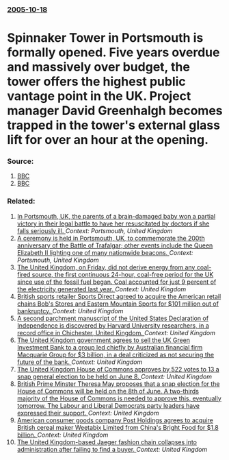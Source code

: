 ### [2005-10-18](/news/2005/10/18/index.md)

#  Spinnaker Tower in Portsmouth is formally opened. Five years overdue and massively over budget, the tower offers the highest public vantage point in the UK. Project manager David Greenhalgh becomes trapped in the tower's external glass lift for over an hour at the opening. 




### Source:

1. [BBC](http://news.bbc.co.uk/1/hi/england/hampshire/4351452.stm)
2. [BBC](http://news.bbc.co.uk/1/hi/england/hampshire/4326932.stm)

### Related:

1. [ In Portsmouth, UK, the parents of a brain-damaged baby   won a partial victory in their legal battle to have her resuscitated by doctors if she falls seriously ill. ](/news/2005/10/21/in-portsmouth-uk-the-parents-of-a-brain-damaged-baby-won-a-partial-victory-in-their-legal-battle-to-have-her-resuscitated-by-doctors-if.md) _Context: Portsmouth, United Kingdom_
2. [ A ceremony is held in Portsmouth, UK, to commemorate the 200th anniversary of the Battle of Trafalgar; other events include the Queen Elizabeth II lighting one of many nationwide beacons. ](/news/2005/10/21/a-ceremony-is-held-in-portsmouth-uk-to-commemorate-the-200th-anniversary-of-the-battle-of-trafalgar-other-events-include-the-queen-eliza.md) _Context: Portsmouth, United Kingdom_
3. [The United Kingdom, on Friday, did not derive energy from any coal-fired source, the first continuous 24-hour, coal-free period for the UK since use of the fossil fuel began. Coal accounted for just 9 percent of the electricity generated last year. ](/news/2017/04/22/the-united-kingdom-on-friday-did-not-derive-energy-from-any-coal-fired-source-the-first-continuous-24-hour-coal-free-period-for-the-uk-s.md) _Context: United Kingdom_
4. [British sports retailer Sports Direct agreed to acquire the American retail chains Bob's Stores and Eastern Mountain Sports for $101 million out of bankruptcy. ](/news/2017/04/21/british-sports-retailer-sports-direct-agreed-to-acquire-the-american-retail-chains-bob-s-stores-and-eastern-mountain-sports-for-101-million.md) _Context: United Kingdom_
5. [A second parchment manuscript of the United States Declaration of Independence is discovered by Harvard University researchers, in a record office in Chichester, United Kingdom. ](/news/2017/04/21/a-second-parchment-manuscript-of-the-united-states-declaration-of-independence-is-discovered-by-harvard-university-researchers-in-a-record.md) _Context: United Kingdom_
6. [The United Kingdom government agrees to sell the UK Green Investment Bank to a group led chiefly by Australian financial firm Macquarie Group for $3 billion, in a deal criticized as not securing the future of the bank. ](/news/2017/04/20/the-united-kingdom-government-agrees-to-sell-the-uk-green-investment-bank-to-a-group-led-chiefly-by-australian-financial-firm-macquarie-grou.md) _Context: United Kingdom_
7. [The United Kingdom House of Commons approves by 522 votes to 13 a snap general election to be held on June 8. ](/news/2017/04/19/the-united-kingdom-house-of-commons-approves-by-522-votes-to-13-a-snap-general-election-to-be-held-on-june-8.md) _Context: United Kingdom_
8. [British Prime Minster Theresa May proposes that a snap election for the House of Commons will be held on the 8th of June. A two-thirds majority of the House of Commons is needed to approve this, eventually tomorrow. The Labour and Liberal Democrats party leaders have expressed their support. ](/news/2017/04/18/british-prime-minster-theresa-may-proposes-that-a-snap-election-for-the-house-of-commons-will-be-held-on-the-8th-of-june-a-two-thirds-major.md) _Context: United Kingdom_
9. [American consumer goods company Post Holdings agrees to acquire British cereal maker Weetabix Limited from China's Bright Food for $1.8 billion. ](/news/2017/04/18/american-consumer-goods-company-post-holdings-agrees-to-acquire-british-cereal-maker-weetabix-limited-from-china-s-bright-food-for-1-8-bill.md) _Context: United Kingdom_
10. [The United Kingdom-based Jaeger fashion chain collapses into administration after failing to find a buyer. ](/news/2017/04/10/the-united-kingdom-based-jaeger-fashion-chain-collapses-into-administration-after-failing-to-find-a-buyer.md) _Context: United Kingdom_
